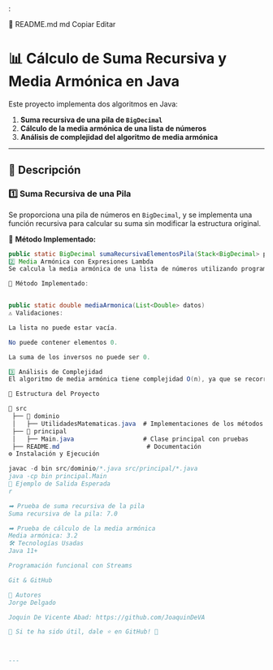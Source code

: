 :

📌 README.md
md
Copiar
Editar
# 📊 Cálculo de Suma Recursiva y Media Armónica en Java

Este proyecto implementa dos algoritmos en Java:

1. **Suma recursiva de una pila de `BigDecimal`**  
2. **Cálculo de la media armónica de una lista de números**  
3. **Análisis de complejidad del algoritmo de media armónica**  

---

## 📝 Descripción  

### 1️⃣ **Suma Recursiva de una Pila**  
Se proporciona una pila de números en `BigDecimal`, y se implementa una función recursiva para calcular su suma sin modificar la estructura original.  

📌 **Método Implementado:**  
```java
public static BigDecimal sumaRecursivaElementosPila(Stack<BigDecimal> pila)
2️⃣ Media Armónica con Expresiones Lambda
Se calcula la media armónica de una lista de números utilizando programación funcional en Java.

📌 Método Implementado:


public static double mediaArmonica(List<Double> datos)
⚠ Validaciones:

La lista no puede estar vacía.

No puede contener elementos 0.

La suma de los inversos no puede ser 0.

3️⃣ Análisis de Complejidad
El algoritmo de media armónica tiene complejidad O(n), ya que se recorre la lista una única vez con operaciones O(1).

🚀 Estructura del Proyecto

📂 src
 ├── 📂 dominio
 │   ├── UtilidadesMatematicas.java  # Implementaciones de los métodos
 ├── 📂 principal
 │   ├── Main.java                   # Clase principal con pruebas
 ├── README.md                        # Documentación
⚙ Instalación y Ejecución

javac -d bin src/dominio/*.java src/principal/*.java
java -cp bin principal.Main
🧪 Ejemplo de Salida Esperada
r

➡ Prueba de suma recursiva de la pila
Suma recursiva de la pila: 7.0

➡ Prueba de cálculo de la media armónica
Media armónica: 3.2
🛠 Tecnologías Usadas
Java 11+

Programación funcional con Streams

Git & GitHub

📝 Autores
Jorge Delgado

Joquin De Vicente Abad: https://github.com/JoaquinDeVA

📌 Si te ha sido útil, dale ⭐ en GitHub! 🚀



---

